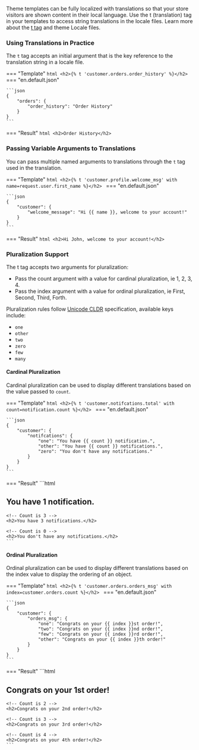 ---
---

Theme templates can be fully localized with translations so that your store visitors are shown content in their local language. Use the t (translation) tag in your templates to access string translations in the locale files. Learn more about the [t tag](templates/tags.md#t) and theme Locale files.

### Using Translations in Practice

The `t` tag accepts an initial argument that is the key reference to the translation string in a locale file.

=== "Template"
    ```html
    <h2>{% t 'customer.orders.order_history' %}</h2>
    ```
=== "en.default.json"

    ```json
    {
        "orders": {
            "order_history": "Order History"
        }
    }
    ```
=== "Result"
    ```html
    <h2>Order History</h2>
    ```

### Passing Variable Arguments to Translations

You can pass multiple named arguments to translations through the `t` tag used in the translation.

=== "Template"
    ```html
    <h2>{% t 'customer.profile.welcome_msg' with name=request.user.first_name %}</h2>
    ```
=== "en.default.json"

    ```json
    {
        "customer": {
            "welcome_message": "Hi {{ name }}, welcome to your account!"
        }
    }
    ```
=== "Result"
    ```html
    <h2>Hi John, welcome to your account!</h2>
    ```


### Pluralization Support

The t tag accepts two arguments for pluralization:
- Pass the count argument with a value for cardinal pluralization, ie 1, 2, 3, 4.
- Pass the index argument with a value for ordinal pluralization, ie First, Second, Third, Forth.

Pluralization rules follow [Unicode CLDR](https://github.com/unicode-org/cldr) specification, available keys include:

- `one`
- `other`
- `two`
- `zero`
- `few`
- `many`

#### Cardinal Pluralization

Cardinal pluralization can be used to display different translations based on the value passed to `count`.

=== "Template"
    ```html
    <h2>{% t 'customer.notifcations.total' with count=notification.count %}</h2>
    ```
=== "en.default.json"

    ```json
    {
        "customer": {
            "notifcations": {
                "one": "You have {{ count }} notification.",
                "other": "You have {{ count }} notifications.",
                "zero": "You don't have any notifications."
            }
        }
    }
    ```
=== "Result"
    ```html
    <!-- Count is 1 -->
    <h2>You have 1 notification.</h2>

    <!-- Count is 3 -->
    <h2>You have 3 notifications.</h2>

    <!-- Count is 0 -->
    <h2>You don't have any notifications.</h2>
    ```

#### Ordinal Pluralization

Ordinal pluralization can be used to display different translations based on the index value to display the ordering of an object.

=== "Template"
    ```html
    <h2>{% t 'customer.orders.orders_msg' with index=customer.orders.count %}</h2>
    ```
=== "en.default.json"

    ```json
    {
        "customer": {
            "orders_msg": {
                "one": "Congrats on your {{ index }}st order!",
                "two": "Congrats on your {{ index }}nd order!",
                "few": "Congrats on your {{ index }}rd order!",
                "other": "Congrats on your {{ index }}th order!"
            }
        }
    }
    ```
=== "Result"
    ```html
    <!-- Count is 1 -->
    <h2>Congrats on your 1st order!</h2>

    <!-- Count is 2 -->
    <h2>Congrats on your 2nd order!</h2>

    <!-- Count is 3 -->
    <h2>Congrats on your 3rd order!</h2>

    <!-- Count is 4 -->
    <h2>Congrats on your 4th order!</h2>
    ```
